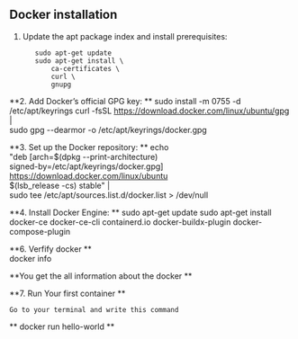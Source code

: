 Docker installation
---------------------
1. Update the apt package index and install prerequisites:

          sudo apt-get update
          sudo apt-get install \
              ca-certificates \
              curl \
              gnupg

**2. Add Docker’s official GPG key:
**
    sudo install -m 0755 -d /etc/apt/keyrings
    curl -fsSL https://download.docker.com/linux/ubuntu/gpg | \
    sudo gpg --dearmor -o /etc/apt/keyrings/docker.gpg

**3. Set up the Docker repository:
**
   echo \
  "deb [arch=$(dpkg --print-architecture) \
  signed-by=/etc/apt/keyrings/docker.gpg] \
  https://download.docker.com/linux/ubuntu \
  $(lsb_release -cs) stable" | \
  sudo tee /etc/apt/sources.list.d/docker.list > /dev/null

**4.  Install Docker Engine:
**
      sudo apt-get update
      sudo apt-get install docker-ce docker-ce-cli containerd.io docker-buildx-plugin docker-compose-plugin


**6.  Verfify docker
**    
    docker info

**You get the all information about the docker **


**7. Run Your first container
**

    Go to your terminal and write this command

**    docker run hello-world
**   
